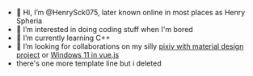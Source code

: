 - 👋 Hi, I’m @HenrySck075, later known online in most places as Henry Spheria
- 👀 I’m interested in doing coding stuff when I'm bored
- 🌱 I’m currently learning C++
- 💞️ I’m looking for collaborations on my silly [pixiv with material design project](https://github.com/HenrySck075/pxmaterial) or [Windows 11 in vue.js](https://github.com/HenrySck075/vue11)
- there's one more template line but i deleted

<!---
HenrySck075/HenrySck075 is a ✨ special ✨ repository because its `README.md` (this file) appears on your GitHub profile.
You can click the Preview link to take a look at your changes.

don't
--->
